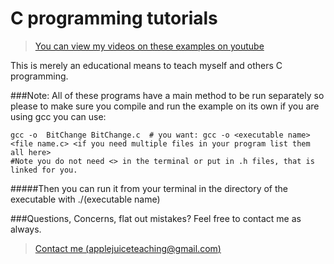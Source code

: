 
C programming tutorials
===========
> [You can view my videos on these examples on youtube](http://www.youtube.com/playlist?list=PLJ7II9mlYqWjIsuhVdbqhiigU2bKYtrmE)

This is merely an educational means to teach myself and others C programming.


###Note:  All of these programs have a main method to be run separately so please to make sure you compile and run the example on its own if you are using gcc you can use:



```
gcc -o  BitChange BitChange.c  # you want: gcc -o <executable name> <file name.c> <if you need multiple files in your program list them all here>
#Note you do not need <> in the terminal or put in .h files, that is linked for you.
```

#####Then you can run it from your terminal in the directory of the executable with ./(executable name)








###Questions, Concerns, flat out mistakes?  Feel free to contact me as always. 

> [Contact me (applejuiceteaching@gmail.com)](mailto:applejuiceteaching@gmail.com)
